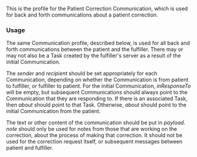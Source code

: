 This is the profile for the Patient Correction Communication, which is used for back and forth communications about a patient correction.

### Usage

The same Communication profile, described below, is used for all back and forth communications between the patient and the fulfiller. There may or may not also be a Task created by the fulfiller's server as a result of the initial Communication.

The *sender* and *recipient* should be set appropriately for each Communication, depending on whether the Communication is from patient to fulfiller, or fulfiller to patient. For the initial Communication, *inResponseTo* will be empty, but subsequent Communications should always point to the Communication that they are responding to. If there is an associated Task, then *about* should point to that Task. Otherwise, *about* should point to the initial Communication from the patient.

The text or other content of the communication should be put in *payload*. *note* should only be used for notes from those that are working on the correction, about the process of making that correction. It should not be used for the correction request itself, or subsequent messages between patient and fulfiller.
